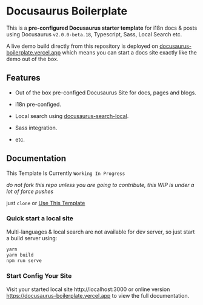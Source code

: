 # Docusaurus Boilerplate

This is a **pre-configured Docusaurus starter template** for i18n docs & posts using Docusaurus `v2.0.0-beta.18`, Typescript, Sass, Local Search etc.

A live demo build directly from this repository is deployed on [docusaurus-boilerplate.vercel.app](https://docusaurus-boilerplate.vercel.app) which means you can start a docs site exactly like the demo out of the box.

## Features

- Out of the box pre-configed Docusaurus Site for docs, pages and blogs.

- i18n pre-configed.

- Local search using [docusaurus-search-local](https://github.com/cmfcmf/docusaurus-search-local).

- Sass integration.

- etc.

## Documentation

This Template Is Currently `Working In Progress`

*do not fork this repo unless you are going to contribute, this WIP is under a lot of force pushes*

just `clone` or [Use This Template](https://github.com/arisac/docusaurus-starter-boilerplate-docs-only/generate)

### Quick start a local site

Multi-languages & local search are not available for dev server, so just start a build server using:

```bash
yarn
yarn build
npm run serve
```

### Start Config Your Site

Visit your started local site http://localhost:3000 or online version https://docusaurus-boilerplate.vercel.app to view the full documentation.
